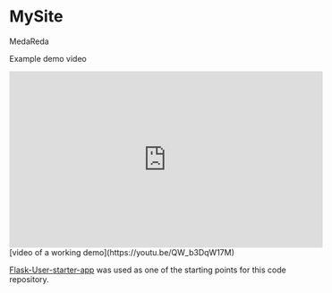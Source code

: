 # MySite

MedaReda

Example demo video
<html>
<iframe width="560" height="315" src="https://www.youtube.com/embed/QW_b3DqW17M?rel=0" frameborder="0" gesture="media" allow="encrypted-media" allowfullscreen></iframe>
[video of a working demo](https://youtu.be/QW_b3DqW17M)
</html>

[Flask-User-starter-app](https://github.com/lingthio/Flask-User-starter-app) was used as one of the starting points for this code repository.

